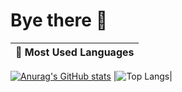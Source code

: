 # Bye there 👋

|🚀 Most Used Languages|
|:-:|
[![Anurag's GitHub stats](https://github-readme-stats.vercel.app/api?username=anuraghazra)](https://github.com/anuraghazra/github-readme-stats)
|![Top Langs](https://github-readme-stats.vercel.app/api/top-langs/?username=ruihan11&layout=compact&theme=merko)|
